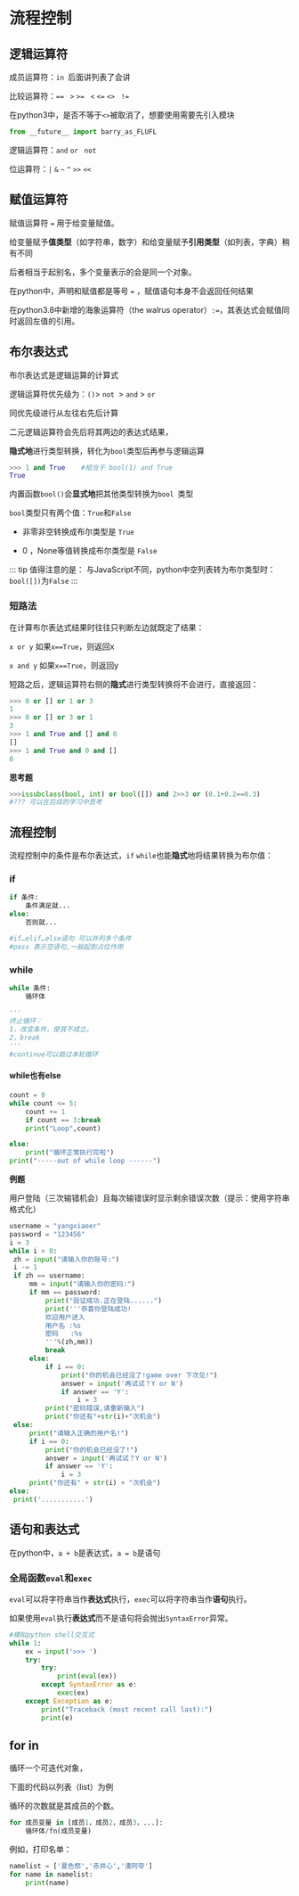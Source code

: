 # 流程控制

## 逻辑运算符

成员运算符：`in `后面讲列表了会讲

比较运算符：`==`	` >`	`>=`	` <`	`<=`	`<>`	` !=`

在python3中，是否不等于`<>`被取消了，想要使用需要先引入模块

```python
from __future__ import barry_as_FLUFL
```

逻辑运算符：`and`	 `or`	` not`

位运算符：`|`  `&` `~` `^` `>>` `<<`



## 赋值运算符

赋值运算符 `=` 用于给变量赋值。

给变量赋予**值类型**（如字符串，数字）和给变量赋予**引用类型**（如列表，字典）稍有不同

后者相当于起别名，多个变量表示的会是同一个对象。

在python中，声明和赋值都是等号 `=` ，赋值语句本身不会返回任何结果

在python3.8中新增的海象运算符（the walrus operator）`:=`，其表达式会赋值同时返回左值的引用。



## 布尔表达式

布尔表达式是逻辑运算的计算式

逻辑运算符优先级为：`()`> `not `> `and` > `or`

同优先级进行从左往右先后计算

二元逻辑运算符会先后将其两边的表达式结果，

**隐式地**进行类型转换，转化为`bool`类型后再参与逻辑运算

```python
>>> 1 and True    #相当于 bool(1) and True
True
```

内置函数`bool()`会**显式地**把其他类型转换为`bool `类型

`bool`类型只有两个值：`True`和`False`

- 非零非空转换成布尔类型是 `True`

- 0 ，None等值转换成布尔类型是 `False`

::: tip 值得注意的是：
与JavaScript不同，python中空列表转为布尔类型时：`bool([])`为`False`
:::



### 短路法

在计算布尔表达式结果时往往只判断左边就既定了结果：

`x or y` 如果`x==True`，则返回x

`x and y` 如果`x==True`，则返回y

短路之后，逻辑运算符右侧的**隐式**进行类型转换将不会进行，直接返回：

```python
>>> 0 or [] or 1 or 3
1
>>> 0 or [] or 3 or 1
3
>>> 1 and True and [] and 0
[]
>>> 1 and True and 0 and []
0
```



**思考题**

```python
>>>issubclass(bool, int) or bool([]) and 2>>3 or (0.1+0.2==0.3)
#??? 可以在后续的学习中思考
```



## 流程控制

流程控制中的条件是布尔表达式，`if` `while`也能**隐式**地将结果转换为布尔值：

### if

```python
if 条件:
    条件满足就...
else:
    否则就...

#if…elif…else语句 可以并列多个条件
#pass 表示空语句,一般起到占位作用 
```

### while

```python
while 条件:
    循环体
    
'''
终止循环：
1，改变条件，使其不成立。
2，break
'''
#continue可以跳过本轮循环
```
#### while也有else

```python
count = 0
while count <= 5:
    count += 1
    if count == 3:break
    print("Loop",count)

else:
    print("循环正常执行完啦")
print("-----out of while loop ------")
```

**例题**

用户登陆（三次输错机会）且每次输错误时显示剩余错误次数（提示：使用字符串格式化）

```python
username = "yangxiaoer"
password = "123456"
i = 3
while i > 0:
 zh = input("请输入你的账号:")
 i -= 1
 if zh == username:
     mm = input("请输入你的密码:")
     if mm == password:
         print("验证成功.正在登陆......")
         print('''恭喜你登陆成功!
         欢迎用户进入
         用户名 :%s
         密码   :%s
         '''%(zh,mm))
         break
     else:
         if i == 0:
             print("你的机会已经没了!game over 下次见!")
             answer = input('再试试？Y or N')
             if answer == 'Y':
                 i = 3
         print("密码错误,请重新输入")
         print("你还有"+str(i)+"次机会")
 else:
     print("请输入正确的用户名!")
     if i == 0:
         print("你的机会已经没了!")
         answer = input('再试试？Y or N')
         if answer == 'Y':
             i = 3
     print("你还有" + str(i) + "次机会")
else:
 print('...........')
```



## 语句和表达式

在python中，`a + b`是表达式，`a = b`是语句

### 全局函数`eval`和`exec`

`eval`可以将字符串当作**表达式**执行，`exec`可以将字符串当作**语句**执行。

如果使用`eval`执行**表达式**而不是语句将会抛出`SyntaxError`异常。

```python
#模拟python shell交互式
while 1:
    ex = input('>>> ')
    try:
        try:
            print(eval(ex))
        except SyntaxError as e:
            exec(ex)
    except Exception as e:
        print("Traceback (most recent call last):")
        print(e)
```






## for  in

循环一个可迭代对象，

下面的代码以列表（list）为例

循环的次数就是其成员的个数。

```python
for 成员变量 in [成员1，成员2，成员3，...]:
	循环体/fn(成员变量)
```

例如，打印名单：

```python
namelist = ['夏色祭','赤井心','湊阿夸']
for name in namelist:
	print(name)
```
